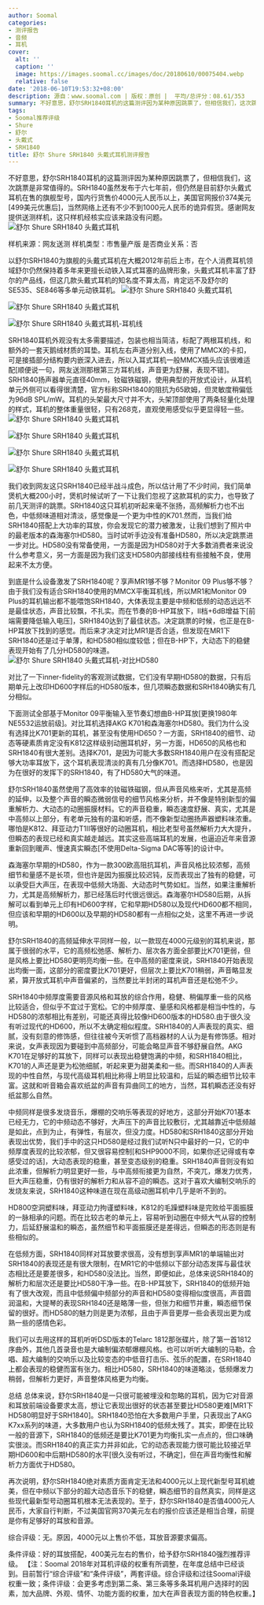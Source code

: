 ```yaml
---
author: Soomal
categories:
- 测评报告
- 音频
- 耳机
cover:
  alt: ''
  caption: ''
  image: https://images.soomal.cc/images/doc/20180610/00075404.webp
  relative: false
date: '2018-06-10T19:53:32+08:00'
description: 源自：www.soomal.com | 版权：原创 |  平均/总评分：08.61/353
summary: 不好意思，舒尔SRH1840耳机的这篇测评因为某种原因跳票了，但相信我们，这次跳票是非常值得的。很多用户认为SRH1840是K701风格的清淡味儿，也有人认为它是比较特别的监听风格，但实际是怎样的呢？
tags:
- Soomal推荐评级
- Shure
- 舒尔
- 头戴式
- SRH1840
title: 舒尔 Shure SRH1840 头戴式耳机测评报告
---
```


不好意思，舒尔SRH1840耳机的这篇测评因为某种原因跳票了，但相信我们，这次跳票是非常值得的。SRH1840虽然发布于六七年前，但仍然是目前舒尔头戴式耳机在售的旗舰型号，国内行货售价4000元人民币以上，美国官网报价374美元[499美元优惠后]，当然网络上还有不少不到1000元人民币的诡异假货。感谢网友提供送测样机，这只样机经核实应该来路没有问题。
![舒尔 Shure SRH1840 头戴式耳机](https://images.soomal.cc/images/doc/20180528/00075126.webp)





样机来源：网友送测
样机类型：市售量产版
是否商业关系：否

以舒尔SRH1840为旗舰的头戴式耳机在大概2012年前后上市，在个人消费耳机领域舒尔仍然保持着多年来更擅长动铁入耳式耳塞的品牌形象，头戴式耳机丰富了舒尔的产品线，但这几款头戴式耳机的知名度不算太高，肯定远不及舒尔的SE535、SE846等多单元动铁耳机。
![舒尔 Shure SRH1840 头戴式耳机](https://images.soomal.cc/images/doc/20180528/00075127.webp)




![舒尔 Shure SRH1840 头戴式耳机](https://images.soomal.cc/images/doc/20180528/00075130.webp)




![舒尔 Shure SRH1840 头戴式耳机-耳机线](https://images.soomal.cc/images/doc/20180528/00075140.webp)




SRH1840耳机外观没有太多需要描述，包装也相当简洁，标配了两根耳机线，和额外的一套天鹅绒材质的耳垫。耳机左右声道分别入线，使用了MMCX的卡扣，可是接插部分结构要内嵌深入进去，所以入耳式耳机一般MMCX插头应该很难适配[顺便说一句，网友送测那根第三方耳机线，声音更为舒展，表现不错]。SRH1840扬声器单元直径40mm，钕磁铁磁钢，使用典型的开放式设计，从耳机单元外侧可以看得很清楚，官方标称SRH1840的阻抗为65欧姆，但灵敏度稍偏低为96dB SPL/mW。耳机的头架最大尺寸并不大，头架顶部使用了两条轻量化处理的样式，耳机的整体重量很轻，只有268克，直观使用感受似乎更显得轻一些。
![舒尔 Shure SRH1840 头戴式耳机](https://images.soomal.cc/images/doc/20180528/00075131_01.webp)




![舒尔 Shure SRH1840 头戴式耳机](https://images.soomal.cc/images/doc/20180528/00075134_01.webp)




![舒尔 Shure SRH1840 头戴式耳机](https://images.soomal.cc/images/doc/20180528/00075135_01.webp)




![舒尔 Shure SRH1840 头戴式耳机](https://images.soomal.cc/images/doc/20180528/00075137_01.webp)




我们收到网友这只SRH1840已经半战斗成色，所以估计用了不少时间，我们简单煲机大概200小时，煲机时候试听了一下让我们忽视了这款耳机的实力，也导致了前几天测评的跳票。SRH1840这只耳机初听起来毫不张扬，高频解析力也不出色，中低频味道相对清淡，感觉像是一个更为中性的K701.然而，当我们给SRH1840搭配上大功率的耳放，你会发现它的潜力被激发，让我们想到了照片中的最老版本的森海塞尔HD580。当时试听手边没有准备HD580，所以决定跳票进一步对比。HD580没有常备使用，一方面是因为HD580对于大多数消费者来说没什么参考意义，另一方面是因为我们这支HD580内部接线柱有些接触不良，使用起来不太方便。

到底是什么设备激发了SRH1840呢？享声MR1够不够？Monitor 09 Plus够不够？由于我们没有适合SRH1840使用的MMCX平衡耳机线，所以MR1和Monitor 09 Plus的耳机输出都不能喂饱SRH1840，大体表现主要是中频和低频的动态远远不是最佳状态，声音比较飘，不扎实。而在节奏的B-HP耳放下，II档+6dB增益下[前端需要降低输入电压]，SRH1840达到了最佳状态。决定跳票的时候，也正是在B-HP耳放下找到的感觉。而后来才决定对比MR1是否合适，但发现在MR1下SRH1840还是过于单薄，和HD580相似度较低；但在B-HP下，大动态下的稳健表现开始有了几分HD580的味道。
![舒尔 Shure SRH1840 头戴式耳机-对比HD580](https://images.soomal.cc/images/doc/20180528/00075138.webp)




对比了一下inner-fidelity的客观测试数据，它们没有早期HD580的数据，只有后期单元上改印HD600字样后的HD580版本，但几项瞬态数据和SRH1840确实有几分相似。

下面测试全部基于Monitor 09平衡输入至节奏幻想曲B-HP耳放[更换1980年NE5532运放前级]。对比耳机选择AKG K701和森海塞尔HD580。我们为什么没有选择比K701更新的耳机，甚至没有使用HD650？一方面，SRH1840的细节、动态等硬素质肯定没有K812这样级别动圈耳机好，另一方面，HD650的风格也和SRH1840有很大差别。选择K701，是因为可能大多数SRH1840用户在没有搭配足够大功率耳放下，这个耳机表现清淡的真有几分像K701。而选择HD580，也是因为在很好的发挥下的SRH1840，有了HD580大气的味道。

舒尔SRH1840虽然使用了高效率的钕磁铁磁钢，但从声音风格来听，尤其是高频的延伸，以及整个声音的瞬态微弱信号的细节风格来分析，并不像是特别新型的偏重解析力、大动态的动圈振膜材料。它的声音稳重，瞬态速度舒展、真实，尤其是中高频以上部分，有老单元独有的温和听感，而不像新型动圈扬声器塑料味浓重。哪怕是K812、拜亚动力T1II等很好的动圈耳机，相比老型号虽然解析力大大提升，但瞬态的表现已经和真实越走越远。其实这些高端耳机的发展，也逼迫近年来音源重新回到暖声、慢速真实瞬态[不使用Delta-Sigma DAC等等]的设计中。

森海塞尔早期的HD580，作为一款300欧高阻抗耳机，声音风格比较浓郁，高频细节和量感不是长项，但也许是因为振膜比较迟钝，反而表现出了独有的稳健，可以承受巨大声压，在表现中低频大场面、大动态时气势如虹。当然，如果注重解析力，尤其是高频解析力，那已经落后时代很远很远。森海塞尔HD580后期，从拆解可以看到单元上印有HD600字样，它和早期HD580以及现代HD600都不相同，但应该和早期的HD600以及早期的HD580都有一点相似之处，这里不再进一步说明。

舒尔SRH1840的高频延伸水平同样一般，以一款现在4000元级别的耳机来说，那属于很弱的水平，它的高频松弛感、解析力、层次各方面全部要比K701更弱，但是风格上要比HD580更明亮均衡一些。在中高频的密度来说，SRH1840开始表现出均衡一面，这部分的密度要比K701更好，但层次上要比K701稍弱，声音略显发紧，算开放式耳机中声音偏紧的，当然要比半封闭的耳机声音还是松弛不少。

SRH1840中频厚度需要音源风格和耳放的综合作用，稳健、稍偏厚重一些的风格比较适合，但似乎不宜过于宽松。它的中频厚度、量感和风格都是相当中性的，与HD580的浓郁相比有差别，可能还真得比较像HD600版本的HD580.由于很久没有听过现代的HD600，所以不太确定相似程度。SRH1840的人声表现的真实、细腻，没有刻意的修饰感，但往往被今天听惯了高档器材的人认为是有修饰感。相对来说，女声表现因为要碰到中高频部分，可能会略显声音不够舒展自然。AKG K701在足够好的耳放下，同样可以表现出稳健饱满的中频，和SRH1840相比，K701的人声还是更为松弛细腻，听起来更为甜美柔和一些。而SRH1840的人声表现的中性自然，与现代高级耳机相比称得上明显比较温和，后延的瞬态细节比较丰富。这就和听音箱会喜欢纸盆的声音有异曲同工的地方，当然，耳机瞬态还没有好纸盆那么自然。

中频同样是很多发烧音乐，爆棚的交响乐等表现的好地方，这部分开始K701基本已经无力，它的中频动态不够好，大声压下的声音比较敷衍，尤其越靠近中低频越是如此，点到为止，有弹性，有层次，但没力度。HD580和SRH1840这部分开始表现出优势，我们手中的这只HD580是经过我们试听N只中最好的一只，它的中频厚度表现的比较浓郁，但又很容易控制[和SHP9000不同，如果你还记得或有幸感受过的话]，大动态表现的稳重，甚至变态级别的稳重。SRH1840声音则没有如此浓重，但解析力明显更好一些，与中高频衔接更为自然，不突兀，爆发力优秀，巨大声压稳重，仍有很好的解析力和从容不迫的瞬态。这对于喜欢大编制交响乐的发烧友来说，SRH1840这种味道在现在高级动圈耳机中几乎是听不到的。

HD800空洞塑料味，拜亚动力拘谨塑料味，K812的毛躁塑料味是完败给平面振膜的一脉相承的问题。而在比较古老的单元上，容易听到动圈在中频大气从容的控制力，后延舒展温和的瞬态，虽然细节和平面振膜还是差得远，但瞬态的形态则是有些相似的。

在低频方面，SRH1840同样对耳放要求很高，没有想到享声MR1的单端输出对SRH1840的表现还是有很大限制，在MR1它的中低频以下部分动态发挥与最佳状态相比还是要差很多，和HD580没法比。当然，即便如此，总体来说SRH1840的解析力和层次还是要比HD580干净一些。在B-HP耳放下，SRH1840的低频开始有了很大改观，而且中低频偏中频部分的声音和HD580变得相似度很高，声音圆润温和，大提琴的表现SRH1840还是略薄一些，但张力和细节并重，瞬态细节保留的很好。而HD580的魅力则是更为浓郁，且由于声音更厚一些会表现出更为成熟一些的感情色彩。

我们可以去用这样的耳机听听DSD版本的Telarc 1812那张碟片，除了第一首1812序曲外，其他几首录音也是大编制偏浓郁爆棚风格。也可以听听大编制的马勒，合唱、超大编制的交响乐以及比较变态的中低音打击乐、弦乐的配置，在SRH1840上都会表现的稳健而富有张力。相比HD580，SRH1840的味道略淡，低频爆发力稍弱，但解析力更好，声音整体风格更为均衡。

总结
总体来说，舒尔SRH1840是一只很可能被埋没和忽略的耳机，因为它对音源和耳放前端设备要求太高，想让它表现出很好的状态甚至要比HD580更难[MR1下HD580明显好于SRH1840]。SRH1840恐怕在大多数用户手里，只表现出了AKG K7xx系列的味道，大多数用户也认为SRH1840的低频太残了。其实，即便在比较一般的音源下，SRH1840的低频还是要比K701更为均衡扎实一点点的，但口味确实很淡。而SRH1840的真正实力并非如此，它的动态表现能力很可能比较接近早期HD600和中后期HD580的水平[很久没有听过，不确定]，但在声音均衡性和解析力方面优于HD580。

再次说明，舒尔SRH1840绝对素质方面肯定无法和4000元以上现代新型号耳机媲美，但在中频以下部分的超大动态音乐下的稳健，瞬态细节的自然真实，同样是这些现代最新型号动圈耳机根本无法表现的。至于，舒尔SRH1840是否值4000元人民币，大家自行判断，不过美国官网370美元左右的报价应该还是相当合理，前提是你有足够好的耳放和音源。


综合评级：无。原因，4000元以上售价不低，耳放音源要求偏高。

条件评级：好的耳放搭配，400美元左右的售价，给予舒尔SRH1840强烈推荐评级。
【注：Soomal 2018年对耳机评级的权重有所调整，在年度总结中已经谈到。目前暂行“综合评级”和“条件评级”，两套评级。综合评级和过往Soomal评级权重一致；条件评级：会更多考虑到第二条、第三条等多条耳机用户选择时的因素，加大品牌、外观、情怀、功能方面的权重，加大在声音表现方面的特色权重。】